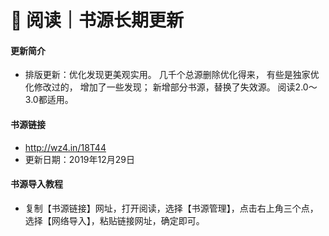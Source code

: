 # 📖 阅读｜书源长期更新

#### 更新简介

- 排版更新：优化发现更美观实用。 几千个总源删除优化得来， 有些是独家优化修改过的， 增加了一些发现； 新增部分书源，替换了失效源。 阅读2.0～3.0都适用。

#### 书源链接

- http://wz4.in/18T44
- 更新日期：2019年12月29日

#### 书源导入教程

- 复制【书源链接】网址，打开阅读，选择【书源管理】，点击右上角三个点，选择【网络导入】，粘贴链接网址，确定即可。